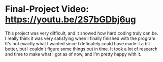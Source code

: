 # Final-Project Video: https://youtu.be/2S7bGDbj6ug

This project was very difficult, and it showed how hard coding truly can be. I really think it was very satisfying when I finally finished with the program. It's not exactly what I wanted since I definately could have made it a bit better, but I couldn't figure some things out in time. It took a lot of research and time to make what I got as of now, and I'm pretty happy with it.

